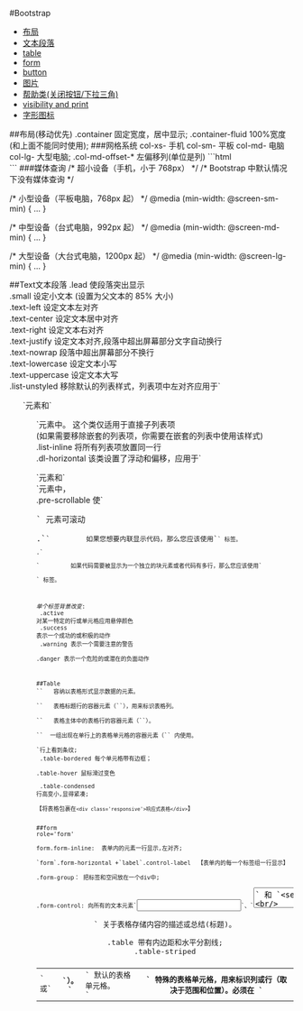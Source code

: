 #Bootstrap

[label/button]:
label-default、label-primary、label-success、label-info、label-warning、label-danger

* [布局](#a1)
* [文本段落](#a2)
* [table](#a3)
* [form](#a4)
* [button](#a5)
* [图片](#a6)
* [帮助类(关闭按钮/下拉三角)](#a7)
* [visibility and print](#a8)
* [字形图标](#a9)



<a name='a1'>
##布局(移动优先)
.container  固定宽度，居中显示;
.container-fluid     100%宽度(和上面不能同时使用);
###网格系统
   col-xs-  手机   col-sm-  平板  col-md- 电脑    col-lg-  大型电脑;
.col-md-offset-*  左偏移列(单位是列)
```html
<div class="container">
  <div class="row">
      <div class="col-xs-2"></div>
      <div class="col-xs-10"></div>
  </div>
</div>
```
###媒体查询
/* 超小设备（手机，小于 768px） */
/* Bootstrap 中默认情况下没有媒体查询 */

/* 小型设备（平板电脑，768px 起） */
@media (min-width: @screen-sm-min) { ... }

/* 中型设备（台式电脑，992px 起） */
@media (min-width: @screen-md-min) { ... }

/* 大型设备（大台式电脑，1200px 起） */
@media (min-width: @screen-lg-min) { ... }



<a name='a2'>
##Text文本段落
.lead	使段落突出显示<br/>
.small	设定小文本 (设置为父文本的 85% 大小)<br/>
.text-left	设定文本左对齐<br/>
.text-center	设定文本居中对齐<br/>
.text-right	设定文本右对齐<br/>
.text-justify	设定文本对齐,段落中超出屏幕部分文字自动换行<br/>
.text-nowrap	段落中超出屏幕部分不换行<br/>
.text-lowercase	设定文本小写<br/>
.text-uppercase	设定文本大写<br/>
.list-unstyled	移除默认的列表样式，列表项中左对齐应用于`<ul>`元素和` <ol> `元素中。 这个类仅适用于直接子列表项<br/> (如果需要移除嵌套的列表项，你需要在嵌套的列表中使用该样式)<br/>
.list-inline	将所有列表项放置同一行<br/>
.dl-horizontal	该类设置了浮动和偏移，应用于`<dl>`元素和` <dt> `元素中，<br/>
.pre-scrollable	使`<pre>` 元素可滚动<br/>
.`<code>`         如果您想要内联显示代码，那么您应该使用`<code>` 标签。<br/>
.`<pre>`         如果代码需要被显示为一个独立的块元素或者代码有多行，那么您应该使用`<pre>` 标签。<br/>

*单个标签背景改变*:<br/>
.active	       对某一特定的行或单元格应用悬停颜色<br/>
.success	   表示一个成功的或积极的动作<br/>
.warning	   表示一个需要注意的警告<br/>
.danger	       表示一个危险的或潜在的负面动作<br/>


<a name='a3'>
##Table
`<table>`	容纳以表格形式显示数据的元素。<br/>
`<thead>`	表格标题行的容器元素（`<tr>`），用来标识表格列。<br/>
`<tbody>`	表格主体中的表格行的容器元素（`<tr>`）。<br/>
`<tr>`	一组出现在单行上的表格单元格的容器元素（`<td>` 或` <th>`）。<br/>
`<td>`	默认的表格单元格。<br/>
`<th>`	特殊的表格单元格，用来标识列或行（取决于范围和位置）。必须在 `<thead>` 内使用。<br/>
`<caption>`	关于表格存储内容的描述或总结(标题)。<br/>

.table       带有内边距和水平分割线;<br/>
.table-striped    <tbody>行上看到条纹;<br/>
.table-bordered   每个单元格带有边框；<br/>
.table-hover      鼠标滑过变色<br/><br/>
.table-condensed   行高变小,显得紧凑;<br/>
【将表格包裹在`<div class='responsive'>响应式表格</div>`】<br/>

<a name='a4'>
##form
role='form'<br/>
form.form-inline:  表单内的元素一行显示,左对齐;<br/>
`form`.form-horizontal +`label`.control-label  【表单内的每一个标签组一行显示】<br/>
.form-group： 把标签和空间放在一个div中;<br/>
.form-control: 向所有的文本元素`<input>`、`<textarea>` 和 `<select>` 添加<br/>
.checkbox-inline/.radio-inline:   复选框、单选框一行显示;<br/>
multiple = 'multiple'     选择框允许用户多选项;<br/>
p.form-control-static    label后放置纯文本p标签<br/>
*input表单状态*<br/>
disabled    禁用;<br/>
div.has-warning、 .has-error 或 .has-success     对父元素div添加相应的class即可使用验证状态。<br/>
###输入框组
【`<div class='input-group'><span class='input-group-addon'>@</span><input type='text' class='form-control'></div>`            把前缀后缀元素`span.input-group-addon`及`<input>`放在一个带有`div.input-group` 中。
 [如果前后缀为按钮,则需用`<div.input-group-btn><button>go</button></div>`替换其中的`<span>`]
 】
```html
<div class="container">
    <form action="" role="form">
        <div class="row" style="margin-top:20px;">
            <div class="form-group">
                <label for="name" class="col-xs-3 control-label">姓名</label>
                <div class="col-xs-9">
                    <input type="text" class="form-control" id="name"/>
                </div>
            </div>
        </div>
        <div class="row" style="margin-top:20px;">
            <div class="form-group">
                <label for="password" class="col-xs-3 control-label">密码</label>
                <div class="col-xs-9">
                    <input type="password" class="form-control" id="password"/>
                </div>
            </div>
        </div>
//输入框组
        <div class="input-group" style="margin-top:20px;">
            <span class="input-group-addon">Tel</span>
            <input type="text" class="form-control"/>
        </div>
        <div class="input-group" style="margin-top:20px;">
            <span class="input-group-addon">$</span>
            <input type="text" class="form-control"/>
            <span class="input-group-addon">.00</span>
        </div>
        <div class="input-group" style="margin-top:20px;">
            <input type="text" class="form-control"/>
            <span class="input-group-addon">@</span>
            <input type="text" class="form-control"/>
        </div>
    </form>
</div>
```

<a name='a5'>
##button
*样式*
.btn	默认的/标准的按钮。<br/>
.btn-primary	提供额外的视觉效果，标识一组按钮中的原始动作。<br/>
.btn-success	表示一个成功的或积极的动作。<br/><br/>
.btn-info	信息警告消息的上下文按钮。<br/>
.btn-warning	表示应谨慎采取的动作。<br/>
.btn-danger	表示一个危险的或潜在的负面动作。<br/>
.btn-link	并不强调是一个按钮，看起来像一个链接，但同时保持按钮的行为。<br/>
*大小*
.btn-lg	这会让按钮看起来比较大。<br/>
.btn-sm	这会让按钮看起来比较小。<br/>
.btn-xs	这会让按钮看起来特别小。<br/>
.btn-block	这会创建块级的按钮，会横跨父元素的全部宽度。<br/>
*状态*
.active<br/>
`disabled`<br/>

<a name='a6'>
##图片(img标签)
.img-rounded               `border-radius:6px;`   <br/>
.img-circle               ` border-radius:500px;` <br/>
.img-thumbnail            增加边框和内边距;<br/>
【缩略图 `<a href='# class='thumbnail'><img src=''></a>`】






<a name='a7'>
##帮助器类:
`<button class="close button">&times</button>`  关闭按钮<br/>
<span class="caret"></span>                   倒三角<br/>
.pull-left                 浮动,相当于`float:left`;<br/>
.pull-right                浮动,相当于`float:right`;<br/>
.clearfix                  清除浮动<br/>
.show                      显示<br/>
.hidden                    隐藏<br/>
.center-block              居中内容块;<br/>
.sr-only                 把元素对所有设备隐藏，除了屏幕阅读器。【适用于给搜索引擎看的东西而不是给人看的注释等】<br/>

<a name='a8'>
##visibility and print
.visible-xs	              额外的小设备（小于 768px）可见<br/>
.visible-sm	              小型设备（768 px 起）可见<br/>
.visible-md	              中型设备（768 px 到 991 px）可见<br/>
.visible-lg	              大型设备（992 px 及以上）可见<br/>
.hidden-xs	              额外的小设备（小于 768px）隐藏<br/>
.hidden-sm	              小型设备（768 px 起）隐藏<br/>
.hidden-md	              中型设备（768 px 到 991 px）隐藏<br/>
.hidden-lg	              大型设备（992 px 及以上）隐藏<br/>
.visible-print	          可见，可打印<br/>
.hidden-print	          只对浏览器可见，不可打印<br/>

<a name='a9'>
##字形图标
  比如购物车等;<br/>
   `<span class="glyphicon  glyphicon-search"></span>`

<a name='a10'>
##按钮下拉菜单组
####下拉菜单
`div.dropdown`            包裹容器div加.dropdown;
`ul.pull-right`             .drodpdown-menu添加.pull-right实现对齐,多用于`ul`;
`li.dropdown-header`         .dropdown-header向下拉菜单项中添加标题，效果类似于`dt`;
####按钮组
`div.btn-toolbar`         包裹多个按钮组 `div.btn-group`
`div.btn-group`           每一个按钮组;
.btn-group-vertical       纵向排列的按钮组;
.btn-group-lg, .btn-group-sm, .btn-group-xs   按钮组内按钮大小;
.btn-large、.btn-sm 或 .btn-xs。       按钮大小调整;
####按钮下拉菜单
【按钮下拉菜单会要求按钮组嵌套,即.btn-group中嵌套.btn-group;实现按钮组内的菜单向上拉伸】
【按钮组.btn-group中加入.dropup】


```html
<!--下拉列表-->
<div class="dropdown" role="dropdown">
    <button class="btn dropdown-toggle" data-toggle="dropdown" data-target="dropdown-menu">
        主题
        <span class="caret"></span>
    </button>
    <ul class="dropdown-menu" id="dropdown-menu" role="menu">
        <li role="menuitem"><a href="#">JAVA</a></li>
        <li role="menuitem"><a href="#">PHP</a></li>
        <div class="divider"></div>
        <li role="menuitem"><a href="#">IOS</a></li>
    </ul>
</div>

<!--按钮组+按钮下拉列表[最外层的`<div class='dropdown'></div>`不用写]-->
<div class="btn-toolbar">
    <!-- 横向按钮组-->
    <div class="btn-group">
        <button class="btn btn-default">按钮</button>
        <button class="btn btn-default">按钮</button>
        <button class="btn btn-default">按钮</button>
    </div>
<!--按钮下拉菜单-->
    <div class="btn-group">
        <button class="btn btn-primary dropdown-toggle" data-toggle="dropdown" data-target="menu2">按钮1 <span class="caret"></span><span class="sr-only">切换下拉菜单</span></button>
        <ul class="dropdown-menu" id="menu2" role="menu" style="margin: -10px 0 0  70px;">
            <li role="menu-item"><a href="#">html</a></li>
            <li role="menu-item"><a href="#">css</a></li>
            <li role="menu-item"><a href="#">javascript</a></li>
        </ul>
    </div>
    <!--按钮上拉菜单-->
   <!--<div class="dropdown">-->
    <div class="btn-group">
        <div class="dropup">
            <button class="btn btn-default dropdown-toggle" data-toggle="dropdown" data-target="dropdown-menu2" role="dropdown">按钮2
                <span class="caret"></span>
            </button>
            <ul class="dropdown-menu" id="dropdown-menu2" role="menu" style="margin-bottom:-140px;">
                <li role="menuitem"><a href="#">JAVA</a></li>
                <li role="menuitem"><a href="#">IOS</a></li>
                <li class="divider"></li>
                <li role="menuitem"><a href="#">PHP</a></li>
            </ul>
        </div>
    </div>
<!--按钮切换下拉菜单-->
    <div class="btn-group">
        <button class="btn btn-default">按钮3</button>
        <button class="btn btn-default dropdown-toggle" data-toggle="dropdown" data-target="dropdown-menu3" role="menu">
            <span class="caret"></span>
            <span class="sr-only">切换下拉菜单</span>
        </button>
        <ul class="dropdown-menu" id="dropdown-menu3" role="menu">
            <li role="menu-item"><a href="#">html</a></li>
            <li role="menu-item"><a href="#">css</a></li>
            <li role="menu-item"><a href="#">javascript</a></li>
        </ul>
    </div>
    <!-- 不同样式的按钮-->
    <div class="btn-group-vertical">
        <button class="btn btn-success">按钮1</button>
        <button class="btn btn-primary">按钮2</button>
        <button class="btn btn-warning">按钮3</button>
        <button class="btn btn-info">按钮4</button>
        <button class="btn btn-danger">按钮5</button>
    </div>
</div>
```

<a name='a11'>
##导航
####导航菜单
[`<ul class='nav nav-tabs'><li></li></ul>`]
.nav               `margin+padding+list-style='none'`
.nav-tabs           普通导航菜单样式(加边框)
.nav-pills          胶囊样式(被选中的背景变色,`border-radius:4px`)
.nav-stacked        导航元素纵向排列;
.nav-justified      导航元素两端对齐【电脑上`ul`自动根据一行来平铺;手机上每个`li`占一行】;
li.disabled         禁用;
```html
<ul class="nav nav-pills">
    <li><a href="#">首页</a></li>
    <li><a href="#">首页2</a></li>
    <li class="dropdown">
        <a href="#" class=" dropdown-toggle" data-toggle="dropdown" data-target="menu">首页3
        <span class="caret"></span>
        </a>
        <ul class="dropdown-menu" id="menu" role="menu">
            <li role="menu-item"><a href="#">SVN</a></li>
            <li role="menu-item"><a href="#">Git</a></li>
            <li class="divider"></li>
            <li role="menu-item"><a href="#">Github</a></li>
        </ul>
    </li>
</ul>
```
####导航栏
*导航栏*
     `<nav class="navbar navbar-default" role="navigation">`
     `<div class='navbar-header'><a class = 'navbar-brand'></a></div>`
     `<ul class='nav navbar-nav'><li></li></ul>`;
 ```html
 //结果: Home / 2013 / 十一月
<ol class='breadcrumb'>
     <li><a href="#">Home</a></li>
     <li><a href="#">2013</a></li>
     <li class="active">十一月</li>
</ol>
```

*响应式的导航栏*
1.    被折叠内容包裹在`<div class='collapse navbar-collapse'>`中
2.    折叠显示内容加样式 .navbar-toggle;data-toggle='collapse' data-target
3.    这里的data-target里的id要加#;

*导航中的表单*
`<input type='button' class='navbar-btn'/>` 【尽量不要在a标签上使用navbar-btn】

*导航中的按钮*         `<form class='navbar-form'></form>`
*导航中的文本*         `<p class='navbar-text'></p>`
*导航中的链接*         `<a class='navbar-link'></a>`
*组件对齐方式*         navbar-left/navbar-right
*固定到顶部*           .navbar-fixed-top
*固定到底部*           .navbar-fixed-bottom
倒置的导航栏(黑底白字)   navbar-inverse

```html
<nav class="navbar navbar-default" role="navigation">
    <div class="navbar-header">
        <button class="navbar-toggle" data-toggle='collapse' data-target="#menu">
            <span class="sr-only"></span>
            <span class="icon-bar"></span>
            <span class="icon-bar"></span>
            <span class="icon-bar"></span>
        </button>
        <a href="#" class="navbar-brand">Project name</a>
    </div>
    <div class="collapse navbar-collapse" id="menu">
        <ul class="nav navbar-nav">
            <li><a href="#">Home</a></li>
            <li><a href="#">PHP</a></li>
        </ul>
    </div>
</nav>
```

##分页
####分页
ul.pagination         显示分页
ul.pagination-lg        获取不同大小的项;
li.disabled/active    不可点击/当前页
```html
<ul class="pagination pagination-sm">
    <li><a href="#">&laquo</a></li>
    <li><a href="#">1</a></li>
    <li><a href="#">2</a></li>
    <li class="active"><a href="#">3</a></li>
    <li><a href="#">4</a></li>
    <li><a href="#">5</a></li>
    <li><a href="#">&raquo</a></li>
</ul>
```
####翻页
【左右两个按钮】
ul.pager                翻页
li.previous/next       链接左对齐/右对齐  相当于行内float:left/float:right
li.disabled
```html
<ul class="pager">
    <li><a href="#">previous</a></li>
    <li><a href="#">next</a></li>
    <li class="previous"><a href="#">&larr; Older</a></li>
    <li class="next"><a href="#">Newer &rarr;</a></li>
</ul>
```
http://os.51cto.com/art/201409/450260.htm
















